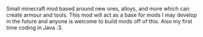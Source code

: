 Small minecraft mod based around new ores, alloys, and more which can create armour and tools. This mod will act as a base for mods I may develop in the future and anyone is welcome to build mods off of this.
Also my first time coding in Java :3.
